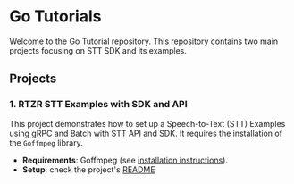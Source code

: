 # Go Tutorials

Welcome to the Go Tutorial repository. This repository contains two main projects focusing on STT SDK and its examples.

## Projects

### 1. RTZR STT Examples with SDK and API

This project demonstrates how to set up a Speech-to-Text (STT) Examples using gRPC and Batch with STT API and SDK. It requires the installation of the `Goffmpeg` library.

- **Requirements**: Goffmpeg (see [installation instructions](https://github.com/xfrr/goffmpeg)).
- **Setup**: check the project's [README](./go-stt-sample/)